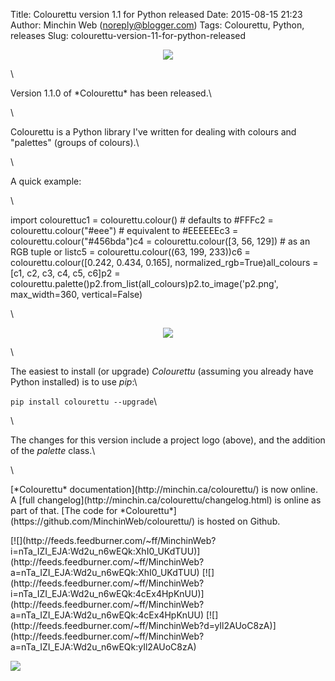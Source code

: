 Title: Colourettu version 1.1 for Python released
Date: 2015-08-15 21:23
Author: Minchin Web (noreply@blogger.com)
Tags: Colourettu, Python, releases
Slug: colourettu-version-11-for-python-released

<div class="separator" style="clear: both; text-align: center;">

[![](http://2.bp.blogspot.com/-6kZnhjuzaP8/Vc4IvTn6GcI/AAAAAAAAEq8/BYlb5PNolzc/s1600/colourettu-logo-4x.png)](http://2.bp.blogspot.com/-6kZnhjuzaP8/Vc4IvTn6GcI/AAAAAAAAEq8/BYlb5PNolzc/s1600/colourettu-logo-4x.png)

</div>

\

</p>
Version 1.1.0 of *Colourettu* has been released.\

\

Colourettu is a Python library I've written for dealing with colours and
"palettes" (groups of colours).\

\

A quick example:

<div>

\
</p>
    import colourettuc1 = colourettu.colour()                # defaults to #FFFc2 = colourettu.colour("#eee")          # equivalent to #EEEEEEc3 = colourettu.colour("#456bda")c4 = colourettu.colour([3, 56, 129])    # as an RGB tuple or listc5 = colourettu.colour((63, 199, 233))c6 = colourettu.colour([0.242, 0.434, 0.165], normalized_rgb=True)all_colours = [c1, c2, c3, c4, c5, c6]p2 = colourettu.palette()p2.from_list(all_colours)p2.to_image('p2.png', max_width=360, vertical=False)

\
</p>
<div class="separator" style="clear: both; text-align: center;">

[![](http://2.bp.blogspot.com/-l6idW-GHcq4/Vc4JgMlj7RI/AAAAAAAAErE/KNCiLvCdSpk/s1600/p2.png)](http://2.bp.blogspot.com/-l6idW-GHcq4/Vc4JgMlj7RI/AAAAAAAAErE/KNCiLvCdSpk/s1600/p2.png)

</div>

</p>
\

The easiest to install (or upgrade) *Colourettu* (assuming you already
have Python installed) is to use *pip*:\

`pip install colourettu --upgrade`\

\

The changes for this version include a project logo (above), and the
addition of the *palette* class.\

\

<p>
[*Colourettu* documentation](http://minchin.ca/colourettu/) is now
online. A [full changelog](http://minchin.ca/colourettu/changelog.html)
is online as part of that. [The code for
*Colourettu*](https://github.com/MinchinWeb/colourettu/) is hosted on
Github.

</div>

<div class="feedflare">

</p>
[![](http://feeds.feedburner.com/~ff/MinchinWeb?i=nTa_IZI_EJA:Wd2u_n6wEQk:XhI0_UKdTUU)](http://feeds.feedburner.com/~ff/MinchinWeb?a=nTa_IZI_EJA:Wd2u_n6wEQk:XhI0_UKdTUU)
[![](http://feeds.feedburner.com/~ff/MinchinWeb?i=nTa_IZI_EJA:Wd2u_n6wEQk:4cEx4HpKnUU)](http://feeds.feedburner.com/~ff/MinchinWeb?a=nTa_IZI_EJA:Wd2u_n6wEQk:4cEx4HpKnUU)
[![](http://feeds.feedburner.com/~ff/MinchinWeb?d=yIl2AUoC8zA)](http://feeds.feedburner.com/~ff/MinchinWeb?a=nTa_IZI_EJA:Wd2u_n6wEQk:yIl2AUoC8zA)

<p>

</div>

![](http://feeds.feedburner.com/~r/MinchinWeb/~4/nTa_IZI_EJA)

</p>

